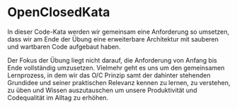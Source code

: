# OpenClosedKata

In dieser Code-Kata werden wir gemeinsam eine Anforderung so umsetzen, dass wir am Ende der Übung eine erweiterbare Architektur mit sauberen und wartbaren Code aufgebaut haben.

Der Fokus der Übung liegt nicht darauf, die Anforderung von Anfang bis Ende vollständig umzusetzen. Vielmehr geht es uns um den gemeinsamen Lernprozess, in dem wir das O/C Prinzip samt der dahinter stehenden Grundidee und seiner praktischen Relevanz kennen zu lernen, zu verstehen, zu üben und Wissen auszutauschen um unsere Produktivität und Codequalität im Alltag zu erhöhen.
